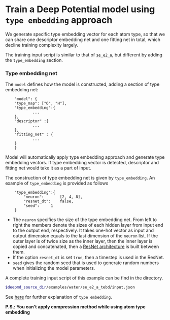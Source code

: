# Train a Deep Potential model using `type embedding` approach
 
We generate specific type embedding vector for each atom type, so that we can share one descriptor embedding net and one fitting net in total, which decline training complexity largely. 

The training input script is similar to that of [`se_e2_a`](train-se-e2-a.md#the-training-input-script), but different by adding the `type_embedding` section. 

### Type embedding net
The `model` defines how the model is constructed, adding a section of type embedding net:
```json=
    "model": {
	"type_map":	["O", "H"],
	"type_embedding":{
			...
	},	    
	"descriptor" :{
            ...
	},
	"fitting_net" : {
            ...
	}
    }
```
Model will automatically apply type embedding approach and generate type embedding vectors. If type embedding vector is detected, descriptor and fitting net would take it as a part of input.

The construction of type embedding net is given by `type_embedding`. An example of `type_embedding` is provided as follows
```json=
	"type_embedding":{
	    "neuron":		[2, 4, 8],
	    "resnet_dt":	false,
	    "seed":		1
	}
```
* The `neuron` specifies the size of the type embedding net. From left to right the members denote the sizes of each hidden layer from input end to the output end, respectively. It takes one-hot vector as input and output dimension equals to the last dimension of the `neuron` list. If the outer layer is of twice size as the inner layer, then the inner layer is copied and concatenated, then a [ResNet architecture](https://arxiv.org/abs/1512.03385) is built between them.
* If the option `resnet_dt` is set `true`, then a timestep is used in the ResNet.
* `seed` gives the random seed that is used to generate random numbers when initializing the model parameters.


A complete training input script of this example can be find in the directory. 
```bash
$deepmd_source_dir/examples/water/se_e2_a_tebd/input.json
```
See [here](development/type-embedding.md) for further explanation of `type embedding`.

**P.S.: You can't apply compression method while using atom type embedding**

